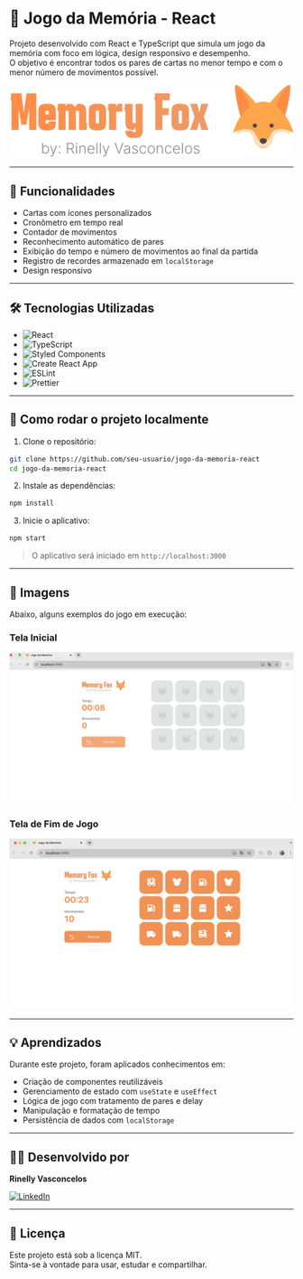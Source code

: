# 🧠 Jogo da Memória - React

Projeto desenvolvido com React e TypeScript que simula um jogo da memória com foco em lógica, design responsivo e desempenho.  
O objetivo é encontrar todos os pares de cartas no menor tempo e com o menor número de movimentos possível.

![preview do jogo](./src/assets/memory-fox.svg)

---

## 🚀 Funcionalidades

- Cartas com ícones personalizados  
- Cronômetro em tempo real  
- Contador de movimentos  
- Reconhecimento automático de pares  
- Exibição do tempo e número de movimentos ao final da partida
- Registro de recordes armazenado em `localStorage`  
- Design responsivo  

---

## 🛠️ Tecnologias Utilizadas

- ![React](https://img.shields.io/badge/-React-20232A?style=flat&logo=react)  
- ![TypeScript](https://img.shields.io/badge/-TypeScript-3178C6?style=flat&logo=typescript)  
- ![Styled Components](https://img.shields.io/badge/-Styled%20Components-DB7093?style=flat&logo=styled-components)  
- ![Create React App](https://img.shields.io/badge/-Create%20React%20App-61DAFB?style=flat&logo=create-react-app&logoColor=000)  
- ![ESLint](https://img.shields.io/badge/-ESLint-4B32C3?style=flat&logo=eslint)  
- ![Prettier](https://img.shields.io/badge/-Prettier-F7B93E?style=flat&logo=prettier&logoColor=000)

---

## 🧩 Como rodar o projeto localmente

1. Clone o repositório:

```bash
git clone https://github.com/seu-usuario/jogo-da-memoria-react
cd jogo-da-memoria-react
```

2. Instale as dependências:

```bash
npm install
```

3. Inicie o aplicativo:

```bash
npm start
```

> O aplicativo será iniciado em `http://localhost:3000`

---

## 📸 Imagens

Abaixo, alguns exemplos do jogo em execução:

### Tela Inicial
![Tela inicial do jogo](./src/assets/print-inicio-jogo.png)

### Tela de Fim de Jogo
![Tela de fim de jogo](./src/assets/print-fim-jogo.png)

---

## 💡 Aprendizados

Durante este projeto, foram aplicados conhecimentos em:
- Criação de componentes reutilizáveis
- Gerenciamento de estado com `useState` e `useEffect`
- Lógica de jogo com tratamento de pares e delay
- Manipulação e formatação de tempo
- Persistência de dados com `localStorage`

---

## 👩‍💻 Desenvolvido por

**Rinelly Vasconcelos**

[![LinkedIn](https://img.shields.io/badge/LinkedIn-blue?style=for-the-badge&logo=linkedin)](https://www.linkedin.com/in/seu-usuario)

---

## 📄 Licença

Este projeto está sob a licença MIT.  
Sinta-se à vontade para usar, estudar e compartilhar.
